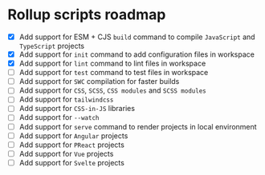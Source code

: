 # Rollup scripts roadmap

- [x] Add support for ESM + CJS `build` command to compile `JavaScript` and
      `TypeScript` projects
- [x] Add support for `init` command to add configuration files in workspace
- [x] Add support for `lint` command to lint files in workspace
- [ ] Add support for `test` command to test files in workspace
- [ ] Add support for `SWC` compilation for faster builds
- [ ] Add support for `CSS`, `SCSS`, `CSS modules` and `SCSS modules`
- [ ] Add support for `tailwindcss`
- [ ] Add support for `CSS-in-JS` libraries
- [ ] Add support for `--watch`
- [ ] Add support for `serve` command to render projects in local environment
- [ ] Add support for `Angular` projects
- [ ] Add support for `PReact` projects
- [ ] Add support for `Vue` projects
- [ ] Add support for `Svelte` projects
